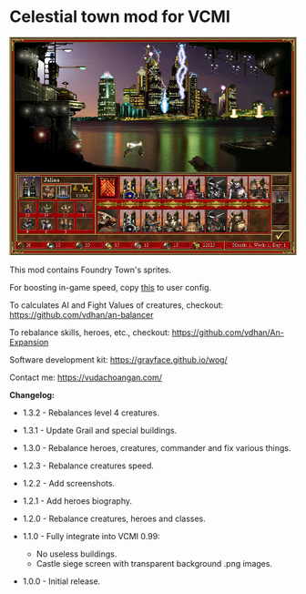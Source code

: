 # Celestial town mod for VCMI

![Screenshot](https://raw.githubusercontent.com/vdhan/Celestial/master/screenshots/town.png)

This mod contains Foundry Town's sprites.

For boosting in-game speed, copy [this](https://gist.github.com/vdhan/faccba8ff97b6cebcc3ee0c9c379e020) to user config.

To calculates AI and Fight Values of creatures, checkout: https://github.com/vdhan/an-balancer

To rebalance skills, heroes, etc., checkout: https://github.com/vdhan/An-Expansion

Software development kit: https://grayface.github.io/wog/

Contact me: https://vudachoangan.com/

**Changelog:**

- 1.3.2 - Rebalances level 4 creatures.

- 1.3.1 - Update Grail and special buildings.

- 1.3.0 - Rebalance heroes, creatures, commander and fix various things.

- 1.2.3 - Rebalance creatures speed.

- 1.2.2 - Add screenshots.

- 1.2.1 - Add heroes biography.

- 1.2.0 - Rebalance creatures, heroes and classes.

- 1.1.0 - Fully integrate into VCMI 0.99:
  + No useless buildings.
  + Castle siege screen with transparent background .png images.

- 1.0.0 - Initial release.